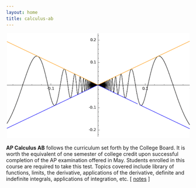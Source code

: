 ```yaml
---
layout: home
title: calculus-ab
---
```

<script src="https://www.w3schools.com/lib/w3.js"></script>
<p align="center"> <img src="/d-img/squeeze.png" border="0"> </p>
<b>AP Calculus AB</b> follows the curriculum set forth by the College Board. It is worth the equivalent of one semester of college credit upon successful completion of the AP examination offered in May. Students enrolled in this course are required to take this test. Topics covered include library of functions, limits, the derivative, applications of the derivative, definite and indefinite integrals, applications of integration, etc. [ <a href="javascript:void(0)" onclick="w3.toggleShow('#notes')">notes</a> ] 
<p id='notes' style='display:none;'>		
<iframe src="https://apteacher.github.io/d-ca-html/ab.html" width="100%" height="1000" frameborder="0" marginheight="0" marginwidth="0">Loading…</iframe>
</p>

